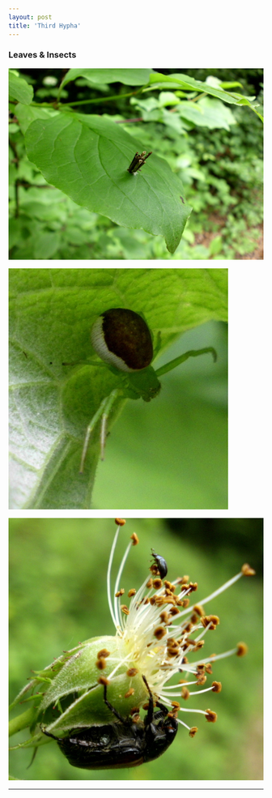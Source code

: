 ```yaml
---
layout: post
title: 'Third Hypha'
---
```

### Leaves & Insects
![placeholder](/pic/hypha3/DSCI0635.JPG "Moth Larva")

![placeholder](/pic/hypha3/DSCI0645a.JPG "Spider")

![placeholder](/pic/hypha3/DSCI0650a.JPG "")

-----
